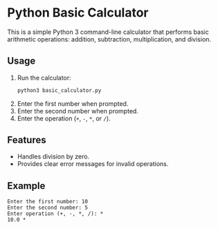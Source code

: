 # Python Basic Calculator

This is a simple Python 3 command-line calculator that performs basic arithmetic operations: addition, subtraction, multiplication, and division.

## Usage

1. Run the calculator:
    ```sh
    python3 basic_calculator.py
    ```
2. Enter the first number when prompted.
3. Enter the second number when prompted.
4. Enter the operation (`+`, `-`, `*`, or `/`).

## Features

- Handles division by zero.
- Provides clear error messages for invalid operations.

## Example

```
Enter the first number: 10
Enter the second number: 5
Enter operation (+, -, *, /): *
10.0 *